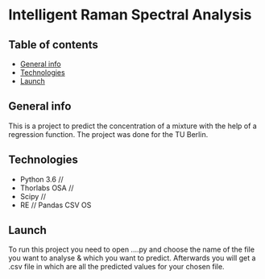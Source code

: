 #  Intelligent Raman Spectral Analysis

## Table of contents
* [General info](#general-info)
* [Technologies](#technologies)
* [Launch](#launch)

## General info
This is a project to predict the concentration of a mixture with the help of a regression function.
The project was done for the TU Berlin.

## Technologies
- Python 3.6 //
- Thorlabs OSA //
- Scipy //
- RE //
Pandas
CSV 
OS
## Launch
To run this project you need to open ....py and choose the name of the file you want to analyse & which you want to predict.
Afterwards you will get a .csv file in which are all the predicted values for your chosen file.
